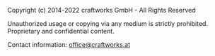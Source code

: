 Copyright (c) 2014-2022 craftworks GmbH - All Rights Reserved

Unauthorized usage or copying via any medium is strictly prohibited.
Proprietary and confidential content.

Contact information: office@craftworks.at
